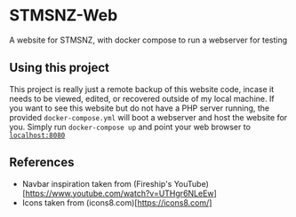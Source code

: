 # STMSNZ-Web
A website for STMSNZ, with docker compose to run a webserver for testing

## Using this project
This project is really just a remote backup of this website code, incase it needs to be viewed, edited, or recovered outside of my local machine. If you want to see this website but do not have a PHP server running, the provided `docker-compose.yml` will boot a webserver and host the website for you. Simply run `docker-compose up` and point your web browser to [`localhost:8080`](localhost:8080)

## References
- Navbar inspiration taken from (Fireship's YouTube)[https://www.youtube.com/watch?v=UTHgr6NLeEw]
- Icons taken from (icons8.com)[https://icons8.com/]